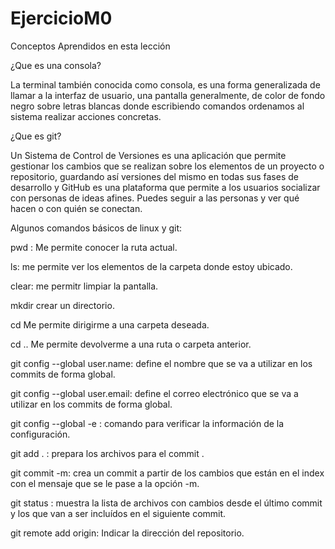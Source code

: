 # EjercicioM0
Conceptos Aprendidos en esta lección

¿Que es una consola?

La terminal también conocida como consola, es una forma generalizada de llamar a la interfaz de usuario, una pantalla generalmente, de color de fondo negro sobre letras blancas donde escribiendo comandos ordenamos al sistema realizar acciones concretas.

¿Que es git?

Un Sistema de Control de Versiones  es una aplicación que permite gestionar los cambios que se realizan sobre los elementos de un proyecto o repositorio, guardando así versiones del mismo en todas sus fases de desarrollo y GitHub es una plataforma que permite a los usuarios socializar con personas de ideas afines. Puedes seguir a las personas y ver qué hacen o con quién se conectan.

Algunos comandos básicos de linux y git:

pwd : Me permite conocer la ruta actual.

ls: me permite ver los elementos de la carpeta donde estoy ubicado.

clear: me permitr limpiar la pantalla.

mkdir crear un directorio.

cd Me permite  dirigirme a una carpeta deseada.

cd .. Me permite devolverme a una ruta o carpeta anterior.

git config --global user.name: define el nombre que se va a utilizar en los commits de forma global.

git config --global user.email: define el correo electrónico que se va a utilizar en los commits de forma global.

git config --global -e : comando para verificar la información de la configuración.

git add . : prepara los archivos para el commit .

git commit -m:  crea un commit a partir de los cambios que están en el index con el mensaje que se le pase a la opción -m.

git status : muestra la lista de archivos con cambios desde el último commit y los que van a ser incluídos en el siguiente commit.

git remote add origin: Indicar la dirección del repositorio.
